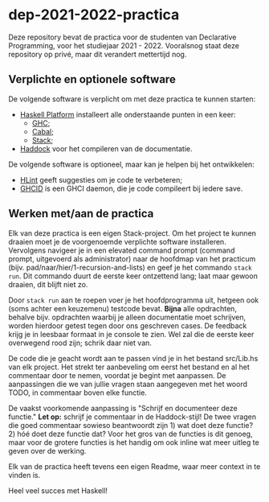 # dep-2021-2022-practica

Deze repository bevat de practica voor de studenten van Declarative Programming, voor het studiejaar 2021 - 2022. Vooralsnog staat deze repository op privé, maar dit verandert mettertijd nog.

## Verplichte en optionele software

De volgende software is verplicht om met deze practica te kunnen starten:

- [Haskell Platform](https://www.haskell.org/platform/) installeert alle onderstaande punten in een keer:
  - [GHC](https://www.haskell.org/ghc/);
  - [Cabal](https://www.haskell.org/cabal/); 
  - [Stack](https://docs.haskellstack.org/en/stable/README/); 
- [Haddock](https://haskell-haddock.readthedocs.io/en/latest/intro.html) voor het compileren van de documentatie.

De volgende software is optioneel, maar kan je helpen bij het ontwikkelen:

- [HLint](https://hackage.haskell.org/package/hlint) geeft suggesties om je code te verbeteren;
- [GHCID](https://github.com/ndmitchell/ghcid) is een GHCI daemon, die je code compileert bij iedere save.

## Werken met/aan de practica

Elk van deze practica is een eigen Stack-project. Om het project te kunnen draaien moet je de voorgenoemde verplichte software installeren.
Vervolgens navigeer je in een elevated command prompt (command prompt, uitgevoerd als administrator) naar de hoofdmap van het practicum (bijv. pad/naar/hier/1-recursion-and-lists) en geef je het commando `stack run`.
Dit commando duurt de eerste keer ontzettend lang; laat maar gewoon draaien, dit blijft niet zo.

Door `stack run` aan te roepen voer je het hoofdprogramma uit, hetgeen ook (soms achter een keuzemenu) testcode bevat. **Bijna** alle opdrachten, behalve bijv. opdrachten waarbij je alleen documentatie moet schrijven, worden hierdoor getest tegen door ons geschreven cases. De feedback krijg je in leesbaar formaat in je console te zien. Wel zal die de eerste keer overwegend rood zijn; schrik daar niet van.

De code die je geacht wordt aan te passen vind je in het bestand src/Lib.hs van elk project. Het strekt ter aanbeveling om eerst het bestand en al het commentaar door te nemen, voordat je begint met aanpassen.
De aanpassingen die we van jullie vragen staan aangegeven met het woord TODO, in commentaar boven elke functie.

De vaakst voorkomende aanpassing is "Schrijf en documenteer deze functie." **Let op:** schrijf je commentaar in de Haddock-stijl! De twee vragen die goed commentaar sowieso beantwoordt zijn 1) wat doet deze functie? 2) hóé doet deze functie dat? Voor het gros van de functies is dit genoeg, maar voor de grotere functies is het handig om ook inline wat meer uitleg te geven over de werking.

Elk van de practica heeft tevens een eigen Readme, waar meer context in te vinden is. 

Heel veel succes met Haskell!
